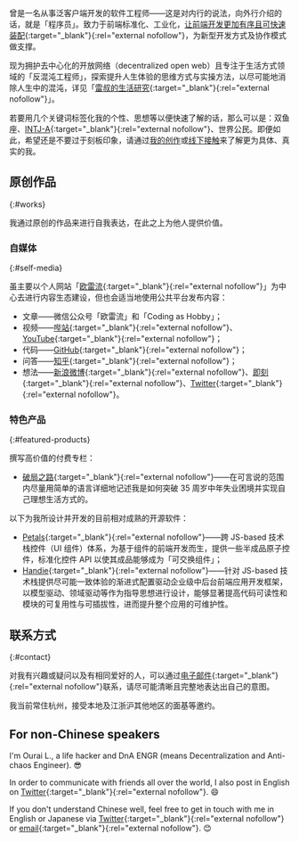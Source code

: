 曾是一名从事泛客户端开发的软件工程师——这是对内行的说法，向外行介绍的话，就是「程序员」。致力于前端标准化、工业化，[让前端开发更加有序且可快速装配](https://ntks.ourai.ws/ "反混沌"){:target="_blank"}{:rel="external nofollow"}，为新型开发方式及协作模式做支撑。

现为拥护去中心化的开放网络（decentralized open web）且专注于生活方式领域的「反混沌工程师」，探索提升人生体验的思维方式与实操方法，以尽可能地消除人生中的混沌，详见「[雷叔的生活研究](https://oreilia.com/projects/ourais-life-research/){:target="_blank"}{:rel="external nofollow"}」。

若要用几个关键词标签化我的个性、思想等以便快速了解的话，那么可以是：双鱼座、[INTJ-A](https://www.16personalities.com/intj-personality){:target="_blank"}{:rel="external nofollow"}、世界公民。即便如此，希望还是不要过于刻板印象，请通过[我的创作](#works)或[线下接触](#contact)来了解更为具体、真实的我。

## 原创作品
{:#works}

我通过原创的作品来进行自我表达，在此之上为他人提供价值。

### 自媒体
{:#self-media}

虽主要以个人网站「[欧雷流](https://ourai.ws/){:target="_blank"}{:rel="external nofollow"}」为中心去进行内容生态建设，但也会适当地使用公共平台发布内容：

- 文章——微信公众号「欧雷流」和「Coding as Hobby」；
- 视频——[哔站](https://space.bilibili.com/152919){:target="_blank"}{:rel="external nofollow"}、[YouTube](https://www.youtube.com/@ourai.l){:target="_blank"}{:rel="external nofollow"}；
- 代码——[GitHub](https://github.com/ourai){:target="_blank"}{:rel="external nofollow"}；
- 问答——[知乎](https://www.zhihu.com/people/ourai){:target="_blank"}{:rel="external nofollow"}；
- 想法——[新浪微博](https://weibo.com/u/1818955207){:target="_blank"}{:rel="external nofollow"}、[即刻](https://web.okjike.com/u/0AD167DC-923C-4BE1-9BB0-B593BEAC0FE2){:target="_blank"}{:rel="external nofollow"}、[Twitter](https://twitter.com/fxxkol){:target="_blank"}{:rel="external nofollow"}。

### 特色产品
{:#featured-products}

撰写高价值的付费专栏：

- [破局之路](https://ourai.ws/series/road-to-the-final-goal/){:target="_blank"}{:rel="external nofollow"}——在可言说的范围内尽量用简单的语言详细地记述我是如何突破 35 周岁中年失业困境并实现自己理想生活方式的。

以下为我所设计并开发的目前相对成熟的开源软件：

- [Petals](https://petals.fxxk.design/){:target="_blank"}{:rel="external nofollow"}——跨 JS-based 技术栈控件（UI 组件）体系，为基于组件的前端开发而生，提供一些半成品原子控件，标准化控件 API 以使其成品能够成为「可交换组件」；
- [Handie](https://handiejs.github.io/){:target="_blank"}{:rel="external nofollow"}——针对 JS-based 技术栈提供尽可能一致体验的渐进式配置驱动企业级中后台前端应用开发框架，以模型驱动、领域驱动等作为指导思想进行设计，能够显著提高代码可读性和模块的可复用性与可插拔性，进而提升整个应用的可维护性。

## 联系方式
{:#contact}

对我有兴趣或疑问以及有相同爱好的人，可以通过[电子邮件](mailto:ourairyu@gmail.com "发送邮件给我"){:target="_blank"}{:rel="external nofollow"}联系，请尽可能清晰且完整地表达出自己的意图。

我当前常住杭州，接受本地及江浙沪其他地区的面基等邀约。

## For non-Chinese speakers

I'm Ourai L., a life hacker and DnA ENGR (means Decentralization and Anti-chaos Engineer). 😎

In order to communicate with friends all over the world, I also post in English on [Twitter](https://twitter.com/ntksol){:target="_blank"}{:rel="external nofollow"}. 😄

If you don't understand Chinese well, feel free to get in touch with me in English or Japanese via [Twitter](https://twitter.com/ntksol){:target="_blank"}{:rel="external nofollow"} or [email](mailto:ourairyu@gmail.com){:target="_blank"}{:rel="external nofollow"}. 😊
